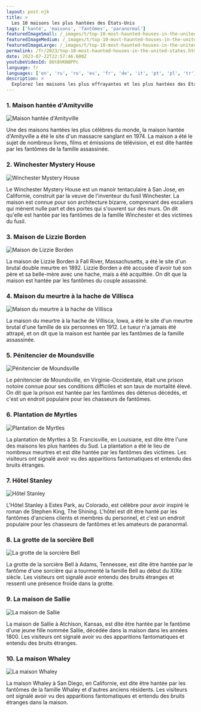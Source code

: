 ```yaml
---
layout: post.njk
title: >
  Les 10 maisons les plus hantées des États-Unis
tags: ['hanté', 'maisons', 'fantômes', 'paranormal']
featuredImageSmall: /_images/t/top-10-most-haunted-houses-in-the-united-states-cover-fr-small.webp
featuredImageMedium: /_images/t/top-10-most-haunted-houses-in-the-united-states-cover-fr-medium.webp
featuredImageLarge: /_images/t/top-10-most-haunted-houses-in-the-united-states-cover-fr-large.webp
permalink: /fr/2023/top-10-most-haunted-houses-in-the-united-states.html
date: 2023-07-22T22:57:46.600Z
youtubeVideoId: 86t8VKN0PPc
language: fr
languages: ['en', 'ru', 'ro', 'es', 'fr', 'de', 'it', 'pt', 'pl', 'tr']
description: >
  Explorez les maisons les plus effrayantes et les plus hantées des États-Unis, de la célèbre maison hantée d'Amityville au mystérieux Winchester Mystery House.
---
```


### 1. Maison hantée d'Amityville

![Maison hantée d'Amityville](/_images/4/43567694082780e298a778ee90121e0b-medium.webp)

Une des maisons hantées les plus célèbres du monde, la maison hantée d'Amityville a été le site d'un massacre sanglant en 1974. La maison a été le sujet de nombreux livres, films et émissions de télévision, et est dite hantée par les fantômes de la famille assassinée.

### 2. Winchester Mystery House

![Winchester Mystery House](/_images/b/bdc4e0971c215c2a638d4112c4493612-medium.webp)

Le Winchester Mystery House est un manoir tentaculaire à San Jose, en Californie, construit par la veuve de l'inventeur du fusil Winchester. La maison est connue pour son architecture bizarre, comprenant des escaliers qui mènent nulle part et des portes qui s'ouvrent sur des murs. On dit qu'elle est hantée par les fantômes de la famille Winchester et des victimes du fusil.

### 3. Maison de Lizzie Borden

![Maison de Lizzie Borden](/_images/0/0e8b4efb856c3b2b08bc64c07ca72bca-medium.webp)

La maison de Lizzie Borden à Fall River, Massachusetts, a été le site d'un brutal double meurtre en 1892. Lizzie Borden a été accusée d'avoir tué son père et sa belle-mère avec une hache, mais a été acquittée. On dit que la maison est hantée par les fantômes du couple assassiné.

### 4. Maison du meurtre à la hache de Villisca

![Maison du meurtre à la hache de Villisca](/_images/b/bc29a483370a9a248233e9a99caa5d96-medium.webp)

La maison du meurtre à la hache de Villisca, Iowa, a été le site d'un meurtre brutal d'une famille de six personnes en 1912. Le tueur n'a jamais été attrapé, et on dit que la maison est hantée par les fantômes de la famille assassinée.

### 5. Pénitencier de Moundsville

![Pénitencier de Moundsville](/_images/5/56621be984150a9518ce4568414f3cc0-medium.webp)

Le pénitencier de Moundsville, en Virginie-Occidentale, était une prison notoire connue pour ses conditions difficiles et son taux de mortalité élevé. On dit que la prison est hantée par les fantômes des détenus décédés, et c'est un endroit populaire pour les chasseurs de fantômes.

### 6. Plantation de Myrtles

![Plantation de Myrtles](/_images/7/794864519ac3b18a206d51be2ad05514-medium.webp)

La plantation de Myrtles à St. Francisville, en Louisiane, est dite être l'une des maisons les plus hantées du Sud. La plantation a été le lieu de nombreux meurtres et est dite hantée par les fantômes des victimes. Les visiteurs ont signalé avoir vu des apparitions fantomatiques et entendu des bruits étranges.

### 7. Hôtel Stanley

![Hôtel Stanley](/_images/a/ad36fb188c9803d50599cd5493521d38-medium.webp)

L'Hôtel Stanley à Estes Park, au Colorado, est célèbre pour avoir inspiré le roman de Stephen King, The Shining. L'hôtel est dit être hanté par les fantômes d'anciens clients et membres du personnel, et c'est un endroit populaire pour les chasseurs de fantômes et les amateurs de paranormal.

### 8. La grotte de la sorcière Bell

![La grotte de la sorcière Bell](/_images/0/0a921de40ccf57b5688c2dea5a2dafa7-medium.webp)

La grotte de la sorcière Bell à Adams, Tennessee, est dite être hantée par le fantôme d'une sorcière qui a tourmenté la famille Bell au début du XIXe siècle. Les visiteurs ont signalé avoir entendu des bruits étranges et ressenti une présence froide dans la grotte.

### 9. La maison de Sallie

![La maison de Sallie](/_images/c/ceefa8d8bde82260d6a360f67956b121-medium.webp)

La maison de Sallie à Atchison, Kansas, est dite être hantée par le fantôme d'une jeune fille nommée Sallie, décédée dans la maison dans les années 1800. Les visiteurs ont signalé avoir vu des apparitions fantomatiques et entendu des bruits étranges.

### 10. La maison Whaley

![La maison Whaley](/_images/d/d5a2deed02af8fdcaade448a79cd3294-medium.webp)

La maison Whaley à San Diego, en Californie, est dite être hantée par les fantômes de la famille Whaley et d'autres anciens résidents. Les visiteurs ont signalé avoir vu des apparitions fantomatiques et entendu des bruits étranges dans la maison.

